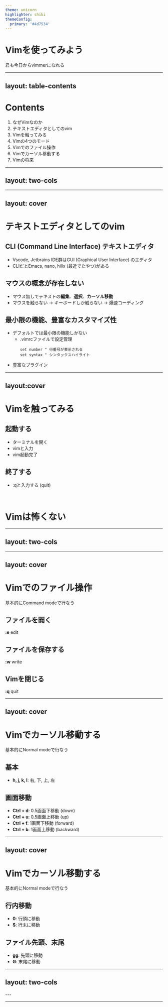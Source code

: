 ```yaml
---
theme: unicorn
highlighter: shiki
themeConfig:
  primary: '#4d7534'
---
```



# Vimを使ってみよう
君も今日からvimmerになれる

<!--
The last comment block of each slide will be treated as slide notes. It will be visible and editable in Presenter Mode along with the slide. [Read more in the docs](https://sli.dev/guide/syntax.html#notes)
-->

---
layout: table-contents
---
# Contents
1. なぜVimなのか
2. テキストエディタとしてのvim
3. Vimを触ってみる
4. Vimの4つのモード
5. Vimでのファイル操作
6. Vimでカーソル移動する
7. Vimの将来
---
layout: two-cols
---

<template v-slot:default>

# なぜVimなのか


- **1991年に誕生したCLIテキストエディタ**: 
  - 根強い人気
  - IDEではない
- **爆速コーディング**:
  - マウス無しの豊富なキーバインド
  - 3種類のモード
- **豊かなカスタマイズ性**: 
  - 豊富なプラグイン
  - 設定をいじるだけで一日が溶ける

</template>
<template v-slot:right>

<!-- ![test](https://www.kaoriya.net/blog/2013/12/06/06.png) -->
<img src="https://www.kaoriya.net/blog/2013/12/06/06.png" width="400"/>

</template>

---
layout: cover
---
# テキストエディタとしてのvim
## CLI (Command Line Interface) テキストエディタ
- Vscode, Jetbrains IDE群はGUI (Graphical User Interface) のエディタ
- CLIだとEmacs, nano, hilix (最近でたやつ)がある
## マウスの概念が存在しない
- マウス無しでテキストの**編集**、**選択**、**カーソル移動**
- マウスを触らない -> キーボードしか触らない -> 爆速コーディング
## 最小限の機能、豊富なカスタマイズ性
- デフォルトでは最小限の機能しかない
  - .vimrcファイルで設定管理
	```vim
	set number " 行番号が表示される
	set syntax " シンタックスハイライト
	```
- 豊富なプラグイン

---
layout:cover
---
# Vimを触ってみる

## 起動する
- ターミナルを開く
- vimと入力
- vim起動完了

## 終了する
- :qと入力する (quit)

<br />

<div class='text-center'>

# Vimは怖くない

</div>



---
layout: two-cols
---

<template v-slot:default>

# Vimの4つのモード
## Normal Mode
**ESC入力**

## Insert Mode (編集)
**Normal modeでi入力**

## Visual Mode (選択)
**Normal modeでv入力**

## Command Mode (コマンド実行)
**Normal modeで:, /入力**

</template>
<template v-slot:right>


<div class="text-center">

```mermaid
graph TD
c[Command Mode] -- ESC --> n[Normal Mode]
n -- : or / --> c
n -- i --> i[Insert Mode]
i -- ESC --> n
v[Visual Mode] -- ESC --> n
n -- v --> v


```

</div>

</template>

---
layout: cover
---
# Vimでのファイル操作

基本的にCommand modeで行なう
## ファイルを開く
**:e** edit

## ファイルを保存する
**:w** write

## Vimを閉じる
**:q** quit

---
layout: cover
---
# Vimでカーソル移動する
基本的にNormal modeで行なう
## 基本
- **h, j, k, l**: 右, 下, 上, 左

## 画面移動
- **Ctrl + d**: 0.5画面下移動 (down)
- **Ctrl + u**: 0.5画面上移動 (up)
- **Ctrl + f**: 1画面下移動 (forward)
- **Ctrl + b**: 1画面上移動 (backward)

---
layout: cover
---
# Vimでカーソル移動する
基本的にNormal modeで行なう

## 行内移動
- **0**: 行頭に移動
- **$**: 行末に移動

## ファイル先頭、末尾
- **gg**: 先頭に移動
- **G**: 末尾に移動
---
layout: two-cols
---

<template v-slot:default>

# Vimの将来
## Vimの課題
- メンテナーが1人しかいない
- VimScriptで実装されている
  - 実装のために新しい言語を覚える必要がある

## Neovimの登場
- API実装
- Neovim v0.5.0からLua実装

</template>
<template v-slot:right>

<br />
<br />
<br />
<br />
<br />
<img src="https://cdn.worldvectorlogo.com/logos/neovim.svg" width="400"/>

</template>
<!--
You can have `style` tag in markdown to override the style for the current page.
Learn more: https://sli.dev/guide/syntax#embedded-styles
-->
---

---

